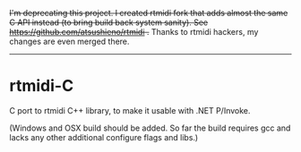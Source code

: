 <del>I'm deprecating this project. I created rtmidi fork that adds almost the same C API instead (to bring build back system sanity). See https://github.com/atsushieno/rtmidi .</del> Thanks to rtmidi hackers, my changes are even merged there.

----

rtmidi-C
========

C port to rtmidi C++ library, to make it usable with .NET P/Invoke.

(Windows and OSX build should be added. So far the build requires gcc and
lacks any other additional configure flags and libs.)
